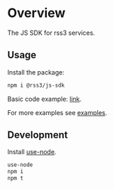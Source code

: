 # Overview

The JS SDK for rss3 services.

## Usage

Install the package:

```bash
npm i @rss3/js-sdk
```

Basic code example: [link](src/examples/basic.ts).

For more examples see [examples](src/examples).

## Development

Install [use-node](https://github.com/ysmood/use-node).

```bash
use-node
npm i
npm t
```
